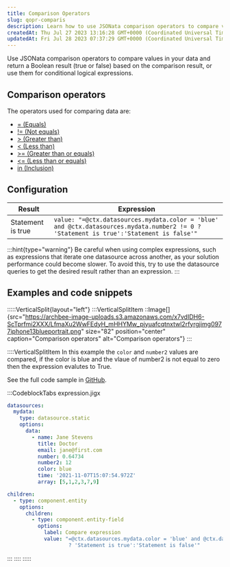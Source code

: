 ```yaml
---
title: Comparison Operators
slug: qopr-comparis
description: Learn how to use JSONata comparison operators to compare values in your data and get accurate Boolean results. This comprehensive document includes a detailed list of operators like equals, not equals, greater than, less than, greater than or equals, less
createdAt: Thu Jul 27 2023 13:16:28 GMT+0000 (Coordinated Universal Time)
updatedAt: Fri Jul 28 2023 07:37:29 GMT+0000 (Coordinated Universal Time)
---
```


Use JSONata comparison operators to compare values in your data and return a Boolean result (true or false) based on the comparison result, or use them for conditional logical expressions.

## Comparison operators

The operators used for comparing data are:

- [= (Equals)](https://docs.jsonata.org/comparison-operators#-equals)
- [!= (Not equals)](https://docs.jsonata.org/comparison-operators#-not-equals)
- [> (Greater than)](https://docs.jsonata.org/comparison-operators#-greater-than)
- [\< (Less than)](https://docs.jsonata.org/comparison-operators#-less-than)
- [>= (Greater than or equals)](https://docs.jsonata.org/comparison-operators#-greater-than-or-equals)
- [\<= (Less than or equals)](https://docs.jsonata.org/comparison-operators#-less-than-or-equals)
- [in (Inclusion)](https://docs.jsonata.org/comparison-operators#in-inclusion)

## Configuration

| **Result**        | **Expression**                                                                                                                            |
| ----------------- | ----------------------------------------------------------------------------------------------------------------------------------------- |
| Statement is true | `value: "=@ctx.datasources.mydata.color = 'blue' and @ctx.datasources.mydata.number2 != 0 ? 'Statement is true':'Statement is false'"` |

:::hint{type="warning"}
Be careful when using complex expressions, such as expressions that iterate one datasource across another, as your solution performance could become slower. To avoid this, try to use the datasource queries to get the desired result rather than an expression.
:::

## Examples and code snippets 

:::::VerticalSplit{layout="left"}
:::VerticalSplitItem
::Image[]{src="https://archbee-image-uploads.s3.amazonaws.com/x7vdIDH6-ScTprfmi2XXX/LfmaXu2WwFEdyH_mHHYMw_pjyuafcqtnxtwl2rfyrgjimg0977iphone13blueportrait.png" size="82" position="center" caption="Comparison operators" alt="Comparison operators"}
:::

::::VerticalSplitItem
In this example the `color` and `number2` values are compared, if the color is blue and the vlaue of number2 is not equal to zero then the expression evalutes to True.

See the full code sample in [GitHub](https://github.com/jigx-com/jigx-samples/blob/main/quickstart/jigx-samples/jigs/guide-expressions/static-data/expression.jigx).

:::CodeblockTabs
expression.jigx

```yaml
datasources:
  mydata: 
    type: datasource.static
    options:
      data:
        - name: Jane Stevens
          title: Doctor
          email: jane@first.com
          number: 0.64734
          number2: 12
          color: blue
          time: '2021-11-07T15:07:54.972Z'
          array: [5,1,2,3,7,9]

children:
  - type: component.entity
    options:
      children:
        - type: component.entity-field
          options:
            label: Compare expression
            value: "=@ctx.datasources.mydata.color = 'blue' and @ctx.datasources.mydata.number2 != 0 
                    ? 'Statement is true':'Statement is false'"
```
:::
::::
:::::

